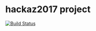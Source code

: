 # hackaz2017 project

[![Build Status](https://travis-ci.org/mrn24/hackaz2017.svg?branch=master)](https://travis-ci.org/mrn24/hackaz2017)
